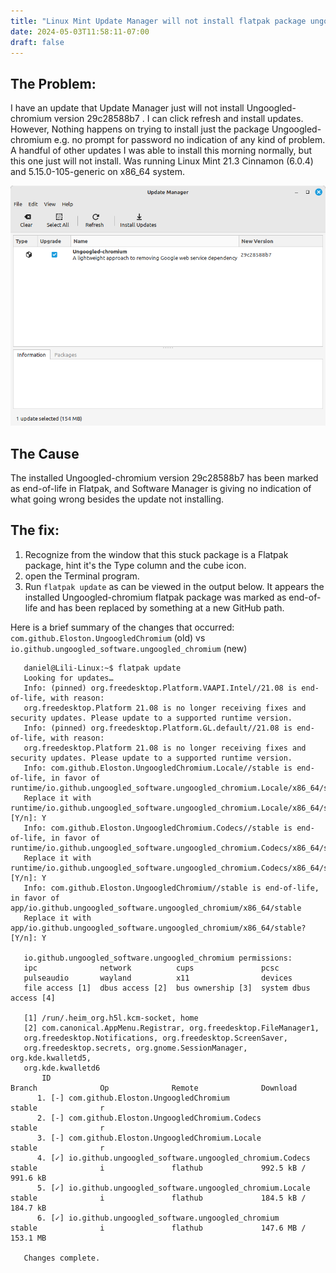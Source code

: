 ```yaml
---
title: "Linux Mint Update Manager will not install flatpak package ungoogled-chromium"
date: 2024-05-03T11:58:11-07:00
draft: false
---
```

## The Problem:

I have an update that Update Manager just will not install  Ungoogled-chromium version 29c28588b7 . I can click refresh 
and install updates. However, Nothing happens on trying to install just the package Ungoogled-chromium  e.g. no prompt 
for password no indication of any kind of problem.  A handful of other updates I was able to install this morning normally, but this one 
just will not install. Was running Linux Mint 21.3 Cinnamon (6.0.4) and 5.15.0-105-generic on x86_64 system.

![Update Manager Stuck on Ungoogled-chromium 29c28588b7 will not install](UpdateManagerStuckUngoogledChromium.png)

## The Cause

The installed Ungoogled-chromium version 29c28588b7 has been marked as end-of-life in Flatpak, and Software Manager is 
giving no indication of what going wrong besides the update not installing.


## The fix:

1. Recognize from the window that this stuck package is a Flatpak package, hint it's the Type column and the cube icon.
2. open the Terminal program.
3. Run `flatpak update` as can be viewed in the output below. It appears the installed Ungoogled-chromium flatpak 
package was marked as end-of-life and has been replaced by something at a new GitHub path. 

 Here is a brief summary of the changes that occurred: `com.github.Eloston.UngoogledChromium` (old) vs `io.github.ungoogled_software.ungoogled_chromium` (new)




       daniel@Lili-Linux:~$ flatpak update
       Looking for updates…
       Info: (pinned) org.freedesktop.Platform.VAAPI.Intel//21.08 is end-of-life, with reason:
       org.freedesktop.Platform 21.08 is no longer receiving fixes and security updates. Please update to a supported runtime version.
       Info: (pinned) org.freedesktop.Platform.GL.default//21.08 is end-of-life, with reason:
       org.freedesktop.Platform 21.08 is no longer receiving fixes and security updates. Please update to a supported runtime version.
       Info: com.github.Eloston.UngoogledChromium.Locale//stable is end-of-life, in favor of runtime/io.github.ungoogled_software.ungoogled_chromium.Locale/x86_64/stable
       Replace it with runtime/io.github.ungoogled_software.ungoogled_chromium.Locale/x86_64/stable? [Y/n]: Y
       Info: com.github.Eloston.UngoogledChromium.Codecs//stable is end-of-life, in favor of runtime/io.github.ungoogled_software.ungoogled_chromium.Codecs/x86_64/stable
       Replace it with runtime/io.github.ungoogled_software.ungoogled_chromium.Codecs/x86_64/stable? [Y/n]: Y
       Info: com.github.Eloston.UngoogledChromium//stable is end-of-life, in favor of app/io.github.ungoogled_software.ungoogled_chromium/x86_64/stable
       Replace it with app/io.github.ungoogled_software.ungoogled_chromium/x86_64/stable? [Y/n]: Y
    
       io.github.ungoogled_software.ungoogled_chromium permissions:
       ipc              network          cups               pcsc
       pulseaudio       wayland          x11                devices
       file access [1]  dbus access [2]  bus ownership [3]  system dbus access [4]
    
       [1] /run/.heim_org.h5l.kcm-socket, home
       [2] com.canonical.AppMenu.Registrar, org.freedesktop.FileManager1,
       org.freedesktop.Notifications, org.freedesktop.ScreenSaver,
       org.freedesktop.secrets, org.gnome.SessionManager, org.kde.kwalletd5,
       org.kde.kwalletd6
           ID                                                                       Branch              Op              Remote              Download
          1. [-] com.github.Eloston.UngoogledChromium                                stable              r
          2. [-] com.github.Eloston.UngoogledChromium.Codecs                         stable              r
          3. [-] com.github.Eloston.UngoogledChromium.Locale                         stable              r
          4. [✓] io.github.ungoogled_software.ungoogled_chromium.Codecs              stable              i               flathub             992.5 kB / 991.6 kB
          5. [✓] io.github.ungoogled_software.ungoogled_chromium.Locale              stable              i               flathub             184.5 kB / 184.7 kB
          6. [✓] io.github.ungoogled_software.ungoogled_chromium                     stable              i               flathub             147.6 MB / 153.1 MB
    
       Changes complete.
